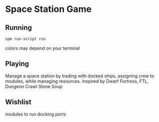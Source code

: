 # Space Station Game

## Running

`npm run-script run`

colors may depend on your terminal

## Playing

Manage a space station by trading with docked ships, assigning crew to modules, while managing resources. Inspired by Dwarf Fortress, FTL, Dungeon Crawl Stone Soup

## Wishlist

modules to run docking ports
